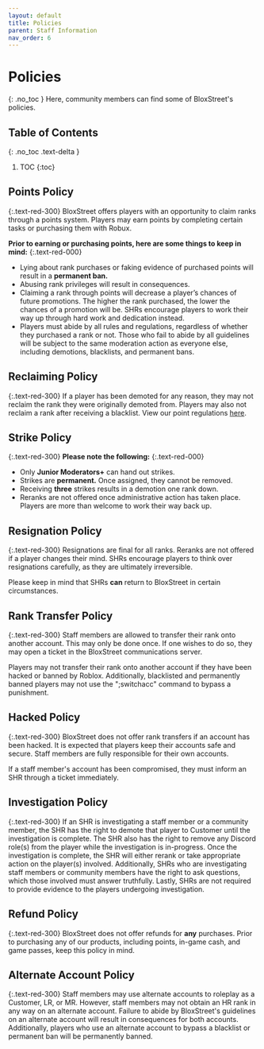 ```yaml
---
layout: default
title: Policies
parent: Staff Information
nav_order: 6
---
```

# Policies
{: .no_toc }
Here, community members can find some of BloxStreet's policies.

## Table of Contents
{: .no_toc .text-delta }

1. TOC
{:toc}

## Points Policy
{:.text-red-300}
BloxStreet offers players with an opportunity to claim ranks through a points system. Players may earn points by completing certain tasks or purchasing them with Robux.

**Prior to earning or purchasing points, here are some things to keep in mind:**
{:.text-red-000}
* Lying about rank purchases or faking evidence of purchased points will result in a **permanent ban.** 
* Abusing rank privileges will result in consequences. 
* Claiming a rank through points will decrease a player’s chances of future promotions. The higher the rank purchased, the lower the chances of a promotion will be. SHRs encourage players to work their way up through hard work and dedication instead.
* Players must abide by all rules and regulations, regardless of whether they purchased a rank or not. Those who fail to abide by all guidelines will be subject to the same moderation action as everyone else, including demotions, blacklists, and permanent bans. 


## Reclaiming Policy
{:.text-red-300}
If a player has been demoted for any reason, they may not reclaim the rank they were originally demoted from. Players may also not reclaim a rank after receiving a blacklist. View our point regulations [here](https://support.bloxstreet.store/guides/points-guide.html#points-clarificationsregulations).

## Strike Policy
{:.text-red-300}
**Please note the following:**
{:.text-red-000}
* Only **Junior Moderators+** can hand out strikes. 
* Strikes are **permanent.** Once assigned, they cannot be removed.
* Receiving **three** strikes results in a demotion one rank down. 
* Reranks are not offered once administrative action has taken place. Players are more than welcome to work their way back up.

## Resignation Policy
{:.text-red-300}
Resignations are final for all ranks. Reranks are not offered if a player changes their mind. SHRs encourage players to think over resignations carefully, as they are ultimately irreversible. 

Please keep in mind that SHRs **can** return to BloxStreet in certain circumstances. 

## Rank Transfer Policy 
{:.text-red-300}
Staff members are allowed to transfer their rank onto another account. This may only be done once. If one wishes to do so, they may open a ticket in the BloxStreet communications server. 

Players may not transfer their rank onto another account if they have been hacked or banned by Roblox. Additionally, blacklisted and permanently banned players may not use the ";switchacc" command to bypass a punishment.

## Hacked Policy 
{:.text-red-300}
BloxStreet does not offer rank transfers if an account has been hacked. It is expected that players keep their accounts safe and secure. Staff members are fully responsible for their own accounts.

If a staff member's account has been compromised, they must inform an SHR through a ticket immediately.

## Investigation Policy
{:.text-red-300}
If an SHR is investigating a staff member or a community member, the SHR has the right to demote that player to Customer until the investigation is complete. The SHR also has the right to remove any Discord role(s) from the player while the investigation is in-progress. Once the investigation is complete, the SHR will either rerank or take appropriate action on the player(s) involved. Additionally, SHRs who are investigating staff members or community members have the right to ask questions, which those involved must answer truthfully. Lastly, SHRs are not required to provide evidence to the players undergoing investigation.

## Refund Policy
{:.text-red-300}
BloxStreet does not offer refunds for **any** purchases. Prior to purchasing any of our products, including points, in-game cash, and game passes, keep this policy in mind.

## Alternate Account Policy
{:.text-red-300}
Staff members may use alternate accounts to roleplay as a Customer, LR, or MR. However, staff members may not obtain an HR rank in any way on an alternate account.  Failure to abide by BloxStreet's guidelines on an alternate account will result in consequences for both accounts. Additionally, players who use an alternate account to bypass a blacklist or permanent ban will be permanently banned.
